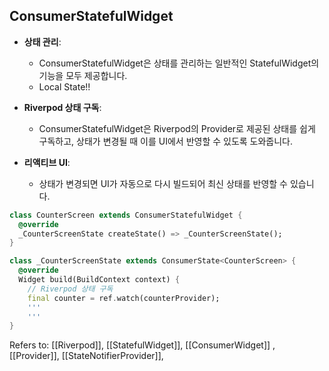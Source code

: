 ## ConsumerStatefulWidget ##
- **상태 관리**: 
	- ConsumerStatefulWidget은 상태를 관리하는 일반적인 StatefulWidget의 기능을 모두 제공합니다.
	- Local State!!

- **Riverpod 상태 구독**: 
	- ConsumerStatefulWidget은 Riverpod의 Provider로 제공된 상태를 쉽게 구독하고, 상태가 변경될 때 이를 UI에서 반영할 수 있도록 도와줍니다.

- **리액티브 UI**: 
	- 상태가 변경되면 UI가 자동으로 다시 빌드되어 최신 상태를 반영할 수 있습니다.

```dart
class CounterScreen extends ConsumerStatefulWidget {
  @override
  _CounterScreenState createState() => _CounterScreenState();
}

class _CounterScreenState extends ConsumerState<CounterScreen> {
  @override
  Widget build(BuildContext context) {
    // Riverpod 상태 구독
    final counter = ref.watch(counterProvider);
	'''
	'''
}
```


Refers to: [[Riverpod]], [[StatefulWidget]], [[ConsumerWidget]] , [[Provider]], [[StateNotifierProvider]], 